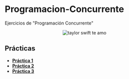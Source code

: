 # Programacion-Concurrente
Ejercicios de "Programación Concurrente"
<p align="center">
  <img src= "https://miro.medium.com/v2/resize:fit:1400/1*-6anm65Ea3w-WkdMxp1NiA.gif" alt = "taylor swift te amo"/>
</p>

## Prácticas
* [**Práctica 1**](https://github.com/agusrnfr/Programacion-Concurrente/blob/main/Practicas/Practica%201/Practica1.md)
* [**Práctica 2**](https://github.com/agusrnfr/Programacion-Concurrente/blob/main/Practicas/Practica%202/Practica2.md)
* [**Práctica 3**](https://github.com/agusrnfr/Programacion-Concurrente/blob/main/Practicas/Practica%203/Practica3.md)


